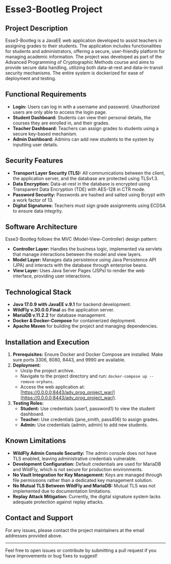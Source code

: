 # Esse3-Bootleg Project

## Project Description

Esse3-Bootleg is a JavaEE web application developed to assist teachers in assigning grades to their students. The application includes functionalities for students and administrators, offering a secure, user-friendly platform for managing academic information. The project was developed as part of the Advanced Programming of Cryptographic Methods course and aims to provide secure data handling, utilizing both data-at-rest and data-in-transit security mechanisms. The entire system is dockerized for ease of deployment and testing.

## Functional Requirements

- **Login:** Users can log in with a username and password. Unauthorized users are only able to access the login page.
- **Student Dashboard:** Students can view their personal details, the courses they are enrolled in, and their grades.
- **Teacher Dashboard:** Teachers can assign grades to students using a secure key-based mechanism.
- **Admin Dashboard:** Admins can add new students to the system by inputting user details.

## Security Features

- **Transport Layer Security (TLS):** All communications between the client, the application server, and the database are protected using TLSv1.3.
- **Data Encryption:** Data-at-rest in the database is encrypted using Transparent Data Encryption (TDE) with AES-128 in CTR mode.
- **Password Security:** Passwords are hashed and salted using Bcrypt with a work factor of 13.
- **Digital Signatures:** Teachers must sign grade assignments using ECDSA to ensure data integrity.

## Software Architecture

Esse3-Bootleg follows the MVC (Model-View-Controller) design pattern:

- **Controller Layer:** Handles the business logic, implemented via servlets that manage interactions between the model and view layers.
- **Model Layer:** Manages data persistence using Java Persistence API (JPA) and interacts with the database through enterprise beans.
- **View Layer:** Uses Java Server Pages (JSPs) to render the web interface, providing user interactions.

## Technological Stack

- **Java 17.0.9 with JavaEE v.9.1** for backend development.
- **WildFly v.30.0.0.Final** as the application server.
- **MariaDB v.11.2.2** for database management.
- **Docker & Docker-Compose** for containerized deployment.
- **Apache Maven** for building the project and managing dependencies.

## Installation and Execution

1. **Prerequisites:** Ensure Docker and Docker Compose are installed. Make sure ports 3306, 8080, 8443, and 9990 are available.
2. **Deployment:**
   - Unzip the project archive.
   - Navigate to the project directory and run: `docker-compose up --remove-orphans`.
   - Access the web application at: [https://0.0.0.0:8443/adv_prog_project_war/](https://0.0.0.0:8443/adv_prog_project_war/).
3. **Testing Roles:**
   - **Student:** Use credentials (user1, password1) to view the student dashboard.
   - **Teacher:** Use credentials (jane_smith, pass456) to assign grades.
   - **Admin:** Use credentials (admin, admin) to add new students.

## Known Limitations

- **WildFly Admin Console Security:** The admin console does not have TLS enabled, leaving administrative credentials vulnerable.
- **Development Configuration:** Default credentials are used for MariaDB and WildFly, which is not secure for production environments.
- **No Vault Integration for Key Management:** Keys are managed through file permissions rather than a dedicated key management solution.
- **No Mutual TLS Between WildFly and MariaDB:** Mutual TLS was not implemented due to documentation limitations.
- **Replay Attack Mitigation:** Currently, the digital signature system lacks adequate protection against replay attacks.

## Contact and Support

For any issues, please contact the project maintainers at the email addresses provided above.

---

Feel free to open issues or contribute by submitting a pull request if you have improvements or bug fixes to suggest!

